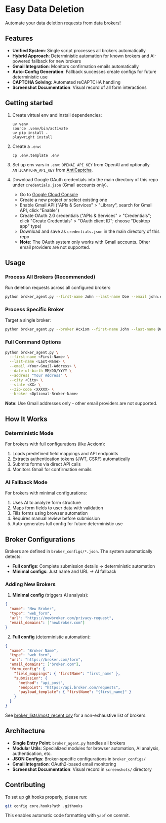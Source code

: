 # Easy Data Deletion

Automate your data deletion requests from data brokers!

## Features

- **Unified System**: Single script processes all brokers automatically
- **Hybrid Approach**: Deterministic automation for known brokers and AI-powered fallback for new brokers
- **Gmail Integration**: Monitors confirmation emails automatically
- **Auto-Config Generation**: Fallback successes create configs for future deterministic use
- **CAPTCHA Solving**: Automated reCAPTCHA handling
- **Screenshot Documentation**: Visual record of all form interactions

## Getting started

1. Create virtual env and install dependencies:
    ```
    uv venv
    source .venv/bin/activate
    uv pip install .
    playwright install
    ```

2. Create a `.env`:
    ```
    cp .env.template .env
    ```

3. Set up env vars in `.env`: `OPENAI_API_KEY` from OpenAI and optionally `ANTICAPTCHA_API_KEY` from [AntiCaptcha](https://anti-captcha.com).

4. Download Google OAuth credentials into the main directory of this repo under `credentials.json` (Gmail accounts only).
    - Go to [Google Cloud Console](https://console.cloud.google.com/)
    - Create a new project or select existing one
    - Enable Gmail API ("APIs & Services" > "Library", search for Gmail API, click "Enable")
    - Create OAuth 2.0 credentials ("APIs & Services" > "Credentials"; click "Create Credentials" > "OAuth client ID"; choose "Desktop app" type)
    - Download and save as `credentials.json` in the main directory of this repo
    - **Note:** The OAuth system only works with Gmail accounts. Other email providers are not supported.

## Usage

### Process All Brokers (Recommended)
Run deletion requests across all configured brokers:
```bash
python broker_agent.py --first-name John --last-name Doe --email john.doe@gmail.com --state CA
```

### Process Specific Broker
Target a single broker:
```bash
python broker_agent.py --broker Acxiom --first-name John --last-name Doe --email john.doe@gmail.com --state CA
```

### Full Command Options
```bash
python broker_agent.py \
  --first-name <First-Name> \
  --last-name <Last-Name> \
  --email <Your-Gmail-Address> \
  --date-of-birth MM/DD/YYYY \
  --address "Your Address" \
  --city <City> \
  --state <XX> \
  --zip-code <XXXXX> \
  --broker <Optional-Broker-Name>
```

**Note**: Use Gmail addresses only - other email providers are not supported.

## How It Works

### Deterministic Mode
For brokers with full configurations (like Acxiom):
1. Loads predefined field mappings and API endpoints
2. Extracts authentication tokens (JWT, CSRF) automatically
3. Submits forms via direct API calls
4. Monitors Gmail for confirmation emails

### AI Fallback Mode  
For brokers with minimal configurations:
1. Uses AI to analyze form structure
2. Maps form fields to user data with validation
3. Fills forms using browser automation
4. Requires manual review before submission
5. Auto-generates full config for future deterministic use

## Broker Configurations

Brokers are defined in `broker_configs/*.json`. The system automatically detects:

- **Full configs**: Complete submission details → deterministic automation
- **Minimal configs**: Just name and URL → AI fallback

### Adding New Brokers

1. **Minimal config** (triggers AI analysis):
```json
{
  "name": "New Broker",
  "type": "web_form",
  "url": "https://newbroker.com/privacy-request",
  "email_domains": ["newbroker.com"]
}
```

2. **Full config** (deterministic automation):
```json
{
  "name": "Broker Name",
  "type": "web_form",
  "url": "https://broker.com/form",
  "email_domains": ["broker.com"],
  "form_config": {
    "field_mappings": { "firstName": "first_name" },
    "submission": {
      "method": "api_post",
      "endpoint": "https://api.broker.com/requests",
      "payload_template": { "firstName": "{first_name}" }
    }
  }
}
```

See [broker_lists/most_recent.csv](broker_lists/most_recent.csv) for a non-exhaustive list of brokers.

## Architecture

- **Single Entry Point**: `broker_agent.py` handles all brokers
- **Modular Utils**: Specialized modules for browser automation, AI analysis, authentication, etc.
- **JSON Configs**: Broker-specific configurations in `broker_configs/`
- **Gmail Integration**: OAuth2-based email monitoring
- **Screenshot Documentation**: Visual record in `screenshots/` directory

## Contributing

To set up git hooks properly, please run:
```bash
git config core.hooksPath .githooks
```
This enables automatic code formatting with `yapf` on commit.
